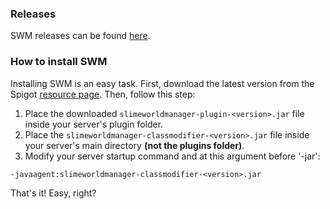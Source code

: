 ### Releases

SWM releases can be found [here](https://www.spigotmc.org/resources/slimeworldmanager.69974/history).

### How to install SWM

Installing SWM is an easy task. First, download the latest version from the
Spigot [resource page](https://www.spigotmc.org/resources/slimeworldmanager.69974/). Then, follow this step:

1. Place the downloaded `slimeworldmanager-plugin-<version>.jar` file inside your server's plugin folder.
2. Place the `slimeworldmanager-classmodifier-<version>.jar` file inside your server's main directory **(not the plugins
   folder)**.
3. Modify your server startup command and at this argument before '-jar':

```
-javaagent:slimeworldmanager-classmodifier-<version>.jar
```

That's it! Easy, right?
